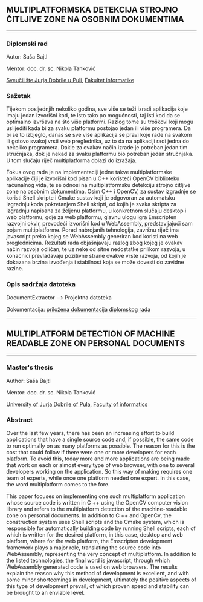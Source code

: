 ## MULTIPLATFORMSKA DETEKCIJA STROJNO ČITLJIVE ZONE NA OSOBNIM DOKUMENTIMA
***
### Diplomski rad

Autor: Saša Bajtl

Mentor: doc. dr. sc. Nikola Tanković

[Sveučilište Jurja Dobrile u Puli](https://www.unipu.hr/), [Fakultet informatike](https://fipu.unipu.hr/fipu)

### Sažetak
Tijekom posljednjih nekoliko godina, sve više se teži izradi aplikacija koje imaju jedan izvorišni kod, te isto tako po mogućnosti, taj isti kod da se optimalno izvršava na što više platformi. Razlog tome su troškovi koji mogu uslijediti kada bi za svaku platformu postojao jedan ili više programera. Da bi se to izbjeglo, danas se sve više aplikacija se pravi koje rade na svakom ili gotovo svakoj vrsti web preglednika, uz to da na aplikaciji radi jedna do nekoliko programera. Dakle za ovakav način izrade je potreban jedan tim stručnjaka, dok je nekad za svaku platformu bio potreban jedan stručnjaka. U tom slučaju riječ multiplatforma dolazi do izražaja.

Fokus ovog rada je na implementaciji jedne takve multiplatformske aplikacije čiji je izvorišni kod pisan u C++ koristeći OpenCV biblioteku računalnog vida, te se odnosi na multiplatformsku detekciju strojno čitljive zone na osobnim dokumentima. Osim C++ i OpenCV, za sustav izgradnje se koristi Shell skripte i Cmake sustav koji je odgovoran za automatsku izgradnju koda pokretanjem Shell skripti, od kojih je svaka skripta za izgradnju napisana za željenu platformu, u konkretnom slučaju desktop i web platformu, gdje za web platformu, glavnu ulogu igra Emscripten razvojni okvir, prevodeći izvorišni kod  u WebAssembly, predstavljajući sam pojam multiplatforme. Pored nabrojanih tehnologija, završnu riječ ima javascript preko kojeg se WebAssembly generiran kod koristi na web preglednicima. Rezultati rada objašnjavaju razlog zbog kojeg je ovakav način razvoja odličan, te uz neke od sitne nedostatke prilikom razvoja, u konačnici prevladavaju pozitivne strane ovakve vrste razvoja, od kojih je dokazana brzina izvođenja i stabilnost koja se može dovesti do zavidne razine.

### Opis sadržaja datoteka

DocumentExtractor --> Projektna datoteka

Dokumentacija: [priložena dokumentacija diplomskog rada](https://github.com/sbajtl/masters_thesis/blob/main/SasaBajtl_Multiplatformska_detekcija_strojno_citljive_zone_na_osobnim_dokumentima.pdf)

---------------------------------------------------------------------------------------

## MULTIPLATFORM DETECTION OF MACHINE READABLE ZONE ON PERSONAL DOCUMENTS
***
### Master's thesis

Author: Saša Bajtl

Mentor: doc. dr. sc. Nikola Tanković

[University of Jurja Dobrile of Pula](https://www.unipu.hr/), [Faculty of informatics](https://fipu.unipu.hr/fipu)

### Abstract
Over the last few years, there has been an increasing effort to build applications that have a single source code and, if possible, the same code to run optimally on as many platforms as possible. The reason for this is the cost that could follow if there were one or more developers for each platform. To avoid this, today more and more applications are being made that work on each or almost every type of web browser, with one to several developers working on the application. So this way of making requires one team of experts, while once one platform needed one expert. In this case, the word multiplatform comes to the fore.

This paper focuses on implementing one such multiplatform application whose source code is written in C ++ using the OpenCV computer vision library and refers to the multiplatform detection of the machine-readable zone on personal documents. In addition to C ++ and OpenCv, the construction system uses Shell scripts and the Cmake system, which is responsible for automatically building code by running Shell scripts, each of which is written for the desired platform, in this case, desktop and web platform, where for the web platform, the Emscripten development framework plays a major role, translating the source code into WebAssembly, representing the very concept of multiplatform. In addition to the listed technologies, the final word is javascript, through which WebAssembly generated code is used on web browsers. The results explain the reason why this method of development is excellent, and with some minor shortcomings in development, ultimately the positive aspects of this type of development prevail, of which proven speed and stability can be brought to an enviable level.

